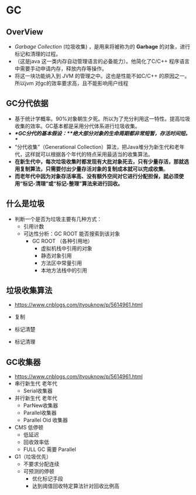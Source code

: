 # GC

## OverView

- *Garbage Collection* (垃圾收集) ，是用来将被称为的  **Garbage** 的对象，进行标记和清理的过程。
- （这是java 这一类内存自动管理语言的必备能力）。他简化了C/C++ 程序语言中需要手动申请内存，释放内存等操作。
- 将这一块功能纳入到 JVM  的管理之中。这也是性能不如C/C++ 的原因之一。所以jvm 对gc的效率要求高，且不能影响用户线程

## GC分代依据

- 基于统计学概率。90%对象朝生夕死。所以为了充分利用这一特性。提高垃圾收集的效率。GC基本都是采用分代体系进行垃圾收集。
- ***\*GC分代的基本假设：\*******\*绝大部分对象的生命周期都非常短暂，存活时间短。\****
- “分代收集”（Generational Collection）算法，把Java堆分为新生代和老年代，这样就可以根据各个年代的特点采用最适当的收集算法。
- **在新生代中，每次垃圾收集时都发现有大批对象死去，只有少量存活，那就选用复制算法，只需要付出少量存活对象的复制成本就可以完成收集**。
- **而老年代中因为对象存活率高、没有额外空间对它进行分配担保，就必须使用“标记-清理”或“标记-整理”算法来进行回收。**



## 什么是垃圾

- 判断一个是否为垃圾主要有几种方式：
  - 引用计数
  - 可达性分析：GC ROOT 能否搜索到该对象
    - GC ROOT （各种引用地）
      - 虚拟机栈中引用的对象
      - 静态对象引用
      - 方法区中常量引用
      - 本地方法栈中的引用



## 垃圾收集算法

- https://www.cnblogs.com/ityouknow/p/5614961.html

- 复制
- 标记清楚
- 标记清理

## GC收集器

- https://www.cnblogs.com/ityouknow/p/5614961.html
- 串行新生代 老年代
  - Serial收集器
- 并行新生代 老年代
  - ParNew收集器
  - Parallel收集器
  - Parallel Old 收集器
- CMS 低停顿
  - 低延迟
  - 回收效率低
  - FULL GC 需要 Parallel
- G1（垃圾优先）
  - 不要求分配连续
  - 可预测的停顿
    - 优化标记手段
    - 达到阈值回收特定算法针对回收比例高

